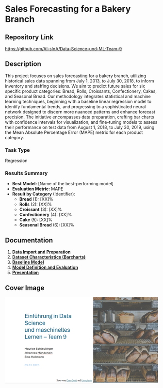# Sales Forecasting for a Bakery Branch

## Repository Link

https://github.com/AI-sInA/Data-Science-und-ML-Team-9

## Description

This project focuses on sales forecasting for a bakery branch, utilizing historical sales data spanning from July 1, 2013, to July 30, 2018, to inform inventory and staffing decisions. We aim to predict future sales for six specific product categories: Bread, Rolls, Croissants, Confectionery, Cakes, and Seasonal Bread. Our methodology integrates statistical and machine learning techniques, beginning with a baseline linear regression model to identify fundamental trends, and progressing to a sophisticated neural network designed to discern more nuanced patterns and enhance forecast precision. The initiative encompasses data preparation, crafting bar charts with confidence intervals for visualization, and fine-tuning models to assess their performance on test data from August 1, 2018, to July 30, 2019, using the Mean Absolute Percentage Error (MAPE) metric for each product category.

### Task Type

Regression

### Results Summary

-   **Best Model:** [Name of the best-performing model]
-   **Evaluation Metric:** MAPE
-   **Result by Category** (Identifier):
    -   **Bread** (1): [XX]%
    -   **Rolls** (2): [XX]%
    -   **Croissant** (3): [XX]%
    -   **Confectionery** (4): [XX]%
    -   **Cake** (5): [XX]%
    -   **Seasonal Bread** (6): [XX]%

## Documentation

1.  [**Data Import and Preparation**](0_DataPreparation/)
3.  [**Dataset Characteristics (Barcharts)**](1_DatasetCharacteristics/)
4.  [**Baseline Model**](2_BaselineModel/)
5.  [**Model Definition and Evaluation**](3_Model/)
6.  [**Presentation**](4_Presentation/README.md)

## Cover Image

![](CoverImage/Image.PNG)
